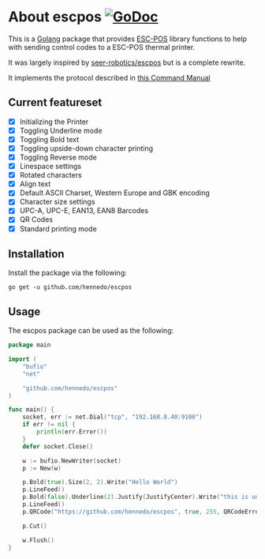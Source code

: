 # About escpos [![GoDoc](https://godoc.org/github.com/hennedo/escpos?status.svg)](https://godoc.org/github.com/hennedo/escpos)

This is a [Golang](http://www.golang.org/project) package that provides
[ESC-POS](https://en.wikipedia.org/wiki/ESC/P) library functions to help with
sending control codes to a ESC-POS thermal printer.

It was largely inspired by [seer-robotics/escpos](https://github.com/seer-robotics/escpos) but is a complete rewrite.

It implements the protocol described in [this Command Manual](https://pos-x.com/download/escpos-programming-manual/)

## Current featureset
  * [x] Initializing the Printer
  * [x] Toggling Underline mode
  * [x] Toggling Bold text
  * [x] Toggling upside-down character printing
  * [x] Toggling Reverse mode
  * [x] Linespace settings
  * [x] Rotated characters
  * [x] Align text
  * [x] Default ASCII Charset, Western Europe and GBK encoding
  * [x] Character size settings
  * [x] UPC-A, UPC-E, EAN13, EAN8 Barcodes
  * [x] QR Codes
  * [x] Standard printing mode

## Installation ##

Install the package via the following:

    go get -u github.com/hennedo/escpos

## Usage ##

The escpos package can be used as the following:

```go
package main

import (
    "bufio"
    "net"

    "github.com/hennedo/escpos"
)

func main() {
	socket, err := net.Dial("tcp", "192.168.8.40:9100")
	if err != nil {
		println(err.Error())
	}
	defer socket.Close()

	w := bufio.NewWriter(socket)
	p := New(w)

	p.Bold(true).Size(2, 2).Write("Hello World")
	p.LineFeed()
	p.Bold(false).Underline(2).Justify(JustifyCenter).Write("this is underlined")
	p.LineFeed()
	p.QRCode("https://github.com/hennedo/escpos", true, 255, QRCodeErrorCorrectionLevelH)

	p.Cut()

	w.Flush()
}
```
